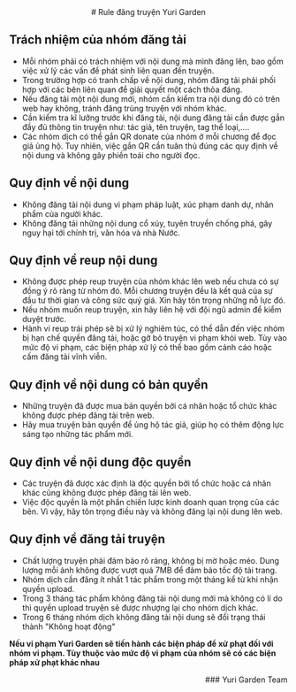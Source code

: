 <div align="center">
# Rule đăng truyện Yuri Garden
</div>

## Trách nhiệm của nhóm đăng tải

- Mỗi nhóm phải có trách nhiệm với nội dung mà mình đăng lên, bao gồm việc xử lý các vấn đề phát sinh liên quan đến truyện.
- Trong trường hợp có tranh chấp về nội dung, nhóm đăng tải phải phối hợp với các bên liên quan để giải quyết một cách thỏa đáng.
- Nếu đăng tải một nội dung mới, nhóm cần kiểm tra nội dung đó có trên web hay không, tránh đăng trùng truyện với nhóm khác.
- Cần kiểm tra kĩ lưỡng trước khi đăng tải, nội dung đăng tải cần được gắn đầy đủ thông tin truyện như: tác giả, tên truyện, tag thể loại,....
- Các nhóm dịch có thể gắn QR donate của nhóm ở mỗi chương để đọc giả ủng hộ. Tuy nhiên, việc gắn QR cần tuân thủ đúng các quy định về nội dung và không gây phiền toái cho người đọc.

## Quy định về nội dung

- Không đăng tải nội dung vi phạm pháp luật, xúc phạm danh dự, nhân phẩm của người khác.
- Không đăng tải những nội dung cổ xúy, tuyên truyền chống phá, gây nguy hại tới chính trị, văn hóa và nhà Nước.

## Quy định về reup nội dung

- Không được phép reup truyện của nhóm khác lên web nếu chưa có sự đồng ý rõ ràng từ nhóm đó. Mỗi chương truyện đều là kết quả của sự đầu tư thời gian và công sức quý giá. Xin hãy tôn trọng những nỗ lực đó.
- Nếu nhóm muốn reup truyện, xin hãy liên hệ với đội ngũ admin để kiểm duyệt trước.
- Hành vi reup trái phép sẽ bị xử lý nghiêm túc, có thể dẫn đến việc nhóm bị hạn chế quyền đăng tải, hoặc gỡ bỏ truyện vi phạm khỏi web. Tùy vào mức độ vi phạm, các biện pháp xử lý có thể bao gồm cảnh cáo hoặc cấm đăng tải vĩnh viễn.

## Quy định về nội dung có bản quyền

- Những truyện đã được mua bản quyền bởi cá nhân hoặc tổ chức khác không được phép đăng tải trên web.
- Hãy mua truyện bản quyền để ủng hộ tác giả, giúp họ có thêm động lực sáng tạo những tác phẩm mới.

## Quy định về nội dung độc quyền

- Các truyện đã được xác định là độc quyền bởi tổ chức hoặc cá nhân khác cũng không được phép đăng tải lên web.
- Việc độc quyền là một phần chiến lược kinh doanh quan trọng của các bên. Vì vậy, hãy tôn trọng điều này và không đăng lại nội dung lên web.

## Quy định về đăng tải truyện

- Chất lượng truyện phải đảm bảo rõ ràng, không bị mờ hoặc méo. Dung lượng mỗi ảnh không được vượt quá 7MB để đảm bảo tốc độ tải trang.
- Nhóm dịch cần đăng ít nhất 1 tác phẩm trong một tháng kể từ khi nhận quyền upload.
- Trong 3 tháng tác phẩm không đăng tải nội dung mới mà không có lí do thì quyền upload truyện sẽ được nhượng lại cho nhóm dịch khác. 
- Trong 6 tháng nhóm dịch không đăng tải nội dung sẽ đổi trạng thái thành "Không hoạt động"


**Nếu vi phạm Yuri Garden sẽ tiến hành các biện pháp để xử phạt đối với nhóm vi phạm. Tùy thuộc vào mức độ vi phạm của nhóm sẽ có các biện pháp xử phạt khác nhau**

<div align="right">
### Yuri Garden Team
</div>
